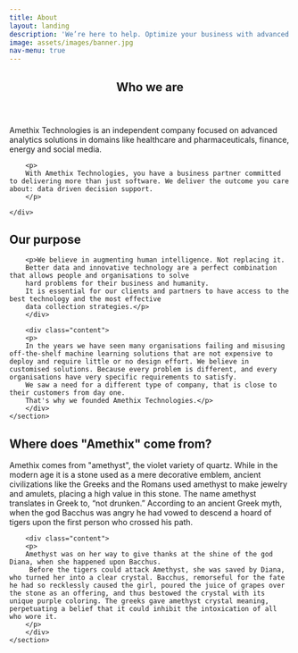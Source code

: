 ```yaml
---
title: About
layout: landing
description: 'We’re here to help. Optimize your business with advanced machine learning and blockchain technology'
image: assets/images/banner.jpg
nav-menu: true
---
```


<!-- Main -->
<div id="main">

<!-- One -->
<section id="one">
	<div class="inner">
		<header class="major">
			<h2>Who we are </h2>
		</header>
		Amethix Technologies is an independent company focused on advanced analytics solutions in domains like
		healthcare and pharmaceuticals, finance, energy and social media.

		<p>
		With Amethix Technologies, you have a business partner committed to delivering more than just software. We deliver the outcome you care about: data driven decision support.
		</p>

	</div>
</section>


<!-- Two -->
<section>
<div class="inner centered">
<h2 class="centered" id="content">Our purpose</h2>
</div>
</section>

<section id="two" class="spotlights">
	<section>
		<div class="content">

		<p>We believe in augmenting human intelligence. Not replacing it.
		Better data and innovative technology are a perfect combination that allows people and organisations to solve
		hard problems for their business and humanity.
		It is essential for our clients and partners to have access to the best technology and the most effective
		data collection strategies.</p>
		</div>

		<div class="content">
		<p>
		In the years we have seen many organisations failing and misusing off-the-shelf machine learning solutions that are not expensive to deploy and require little or no design effort. We believe in customised solutions. Because every problem is different, and every organisations have very specific requirements to satisfy.
		We saw a need for a different type of company, that is close to their customers from day one.
		That's why we founded Amethix Technologies.</p>
		</div>
	</section>


<!--
	<section>
	<div class="inner centered">
	<p style="width:70%; margin: auto; margin-top:42px; margin-bottom: 42px">
	Our customers have data and a deep understanding of the problems they face. We have proven products and an engineering mindset. We send our engineers into the field to work directly with our customers—deploying our products, integrating their data, optimizing their workflows, and producing operational results in weeks, not years. By establishing a true partnership, we help customers get the most out of our products and engineering expertise.
	</p>
	</div>
	</section>
-->

<!--
	<section>
		<a href="generic.html" class="image">
			<img src="/assets/images/pic09.jpg" alt="" data-position="top center" />
		</a>
		<div class="content">
			<div class="inner">
				<header class="major">
					<h3>Rhoncus magna</h3>
				</header>
				<p>Nullam et orci eu lorem consequat tincidunt vivamus et sagittis magna sed nunc rhoncus condimentum sem. In efficitur ligula tate urna. Maecenas massa sed magna lacinia magna pellentesque lorem ipsum dolor. Nullam et orci eu lorem consequat tincidunt. Vivamus et sagittis tempus.</p>
				<ul class="actions">
					<li><a href="generic.html" class="button">Learn more</a></li>
				</ul>
			</div>
		</div>
	</section>
-->

<!--
	<section>
		<a href="generic.html" class="image">
			<img src="/assets/images/pic10.jpg" alt="" data-position="25% 25%" />
		</a>
		<div class="content">
			<div class="inner">
				<header class="major">
					<h3>Sed nunc ligula</h3>
				</header>
				<p>Nullam et orci eu lorem consequat tincidunt vivamus et sagittis magna sed nunc rhoncus condimentum sem. In efficitur ligula tate urna. Maecenas massa sed magna lacinia magna pellentesque lorem ipsum dolor. Nullam et orci eu lorem consequat tincidunt. Vivamus et sagittis tempus.</p>
				<ul class="actions">
					<li><a href="generic.html" class="button">Learn more</a></li>
				</ul>
			</div>
		</div>
	</section>
-->

</section>


<!-- Three -->
<!--
<section id="three">
	<div class="inner">
		<header class="major">
			<h2>Massa libero</h2>
		</header>
		<p>Nullam et orci eu lorem consequat tincidunt vivamus et sagittis libero. Mauris aliquet magna magna sed nunc rhoncus pharetra. Pellentesque condimentum sem. In efficitur ligula tate urna. Maecenas laoreet massa vel lacinia pellentesque lorem ipsum dolor. Nullam et orci eu lorem consequat tincidunt. Vivamus et sagittis libero. Mauris aliquet magna magna sed nunc rhoncus amet pharetra et feugiat tempus.</p>
		<ul class="actions">
			<li><a href="generic.html" class="button next">Get Started</a></li>
		</ul>
	</div>
</section>
-->


<section id="two" class="spotlights">
<div class="inner centered">
<h2 class="centered" id="content">Where does "Amethix" come from?</h2>
</div>
	<section>
		<div class="content">
		<p>
		Amethix comes from "amethyst", the violet variety of quartz.
		While in the modern age it is a stone used as a mere decorative emblem, ancient civilizations like the Greeks and the Romans used amethyst to make jewelry and amulets, placing a high value in this stone.
		The name amethyst translates in Greek to, “not drunken.” According to an ancient Greek myth, when the god Bacchus was angry he had vowed to descend a hoard of tigers upon the first person who crossed his path.
		</p>
		</div>

		<div class="content">
		<p>
		Amethyst was on her way to give thanks at the shine of the god Diana, when she happened upon Bacchus.
		 Before the tigers could attack Amethyst, she was saved by Diana, who turned her into a clear crystal. Bacchus, remorseful for the fate he had so recklessly caused the girl, poured the juice of grapes over the stone as an offering, and thus bestowed the crystal with its unique purple coloring. The greeks gave amethyst crystal meaning, perpetuating a belief that it could inhibit the intoxication of all who wore it.
		</p>
		</div>
	</section>
</section>
